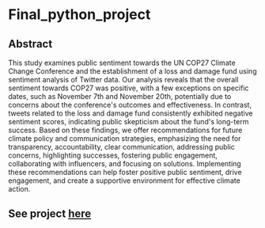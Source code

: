 # Final_python_project

## Abstract

This study examines public sentiment towards the UN COP27 Climate Change Conference and the establishment of a loss and damage fund using sentiment analysis of Twitter data. Our analysis reveals that the overall sentiment towards COP27 was positive, with a few exceptions on specific dates, such as November 7th and November 20th, potentially due to concerns about the conference's outcomes and effectiveness. In contrast, tweets related to the loss and damage fund consistently exhibited negative sentiment scores, indicating public skepticism about the fund's long-term success. Based on these findings, we offer recommendations for future climate policy and communication strategies, emphasizing the need for transparency, accountability, clear communication, addressing public concerns, highlighting successes, fostering public engagement, collaborating with influencers, and focusing on solutions. Implementing these recommendations can help foster positive public sentiment, drive engagement, and create a supportive environment for effective climate action.
## See project [here](https://github.com/42166710/Final_python_project/blob/main/Final_project_Kunkun.ipynb)
